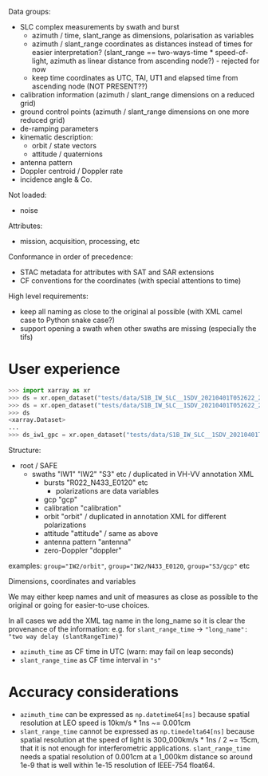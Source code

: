 Data groups:

- SLC complex measurements by swath and burst
  - azimuth / time, slant_range as dimensions, polarisation as variables
  - azimuth / slant_range coordinates as distances instead of times for
    easier interpretation? (slant_range == two-ways-time * speed-of-light,
    azimuth as linear distance from ascending node?) - rejected for now
  - keep time coordinates as UTC, TAI, UT1 and elapsed time from ascending node (NOT PRESENT??)
- calibration information (azimuth / slant_range dimensions on a reduced grid)
- ground control points (azimuth / slant_range dimensions on one more reduced grid)
- de-ramping parameters
- kinematic description:
  - orbit / state vectors
  - attitude / quaternions
- antenna pattern
- Doppler centroid / Doppler rate
- incidence angle & Co.

Not loaded:

- noise

Attributes:

- mission, acquisition, processing, etc

Conformance in order of precedence:

- STAC metadata for attributes with SAT and SAR extensions
- CF conventions for the coordinates (with special attentions to time)

High level requirements:

- keep all naming as close to the original al possible (with XML camel case to Python snake case?)
- support opening a swath when other swaths are missing (especially the tifs)

# User experience

```python
>>> import xarray as xr
>>> ds = xr.open_dataset("tests/data/S1B_IW_SLC__1SDV_20210401T052622_20210401T052650_026269_032297_EFA4.SAFE/manifest.safe")
>>> ds = xr.open_dataset("tests/data/S1B_IW_SLC__1SDV_20210401T052622_20210401T052650_026269_032297_EFA4.SAFE")
>>> ds
<xarray.Dataset>
...
>>> ds_iw1_gpc = xr.open_dataset("tests/data/S1B_IW_SLC__1SDV_20210401T052622_20210401T052650_026269_032297_EFA4.SAFE", group="IW1/VV/gcp")

```

Structure:

- root / SAFE
  - swaths "IW1" "IW2" "S3" etc / duplicated in VH-VV annotation XML
    - bursts "R022_N433_E0120" etc
      - polarizations are data variables
    - gcp "gcp"
    - calibration "calibration"
    - orbit "orbit" / duplicated in annotation XML for different polarizations
    - attitude "attitude" / same as above
    - antenna pattern "antenna"
    - zero-Doppler "doppler"

examples: `group="IW2/orbit"`, `group="IW2/N433_E0120`, `group="S3/gcp"` etc

Dimensions, coordinates and variables

We may either keep names and unit of measures as close as possible to the original
or going for easier-to-use choices.

In all cases we add the XML tag name in the long_name so it is clear the provenance of the
information: e.g. for `slant_range_time` -> `"long_name": "two way delay (slantRangeTime)"`

- `azimuth_time` as CF time in UTC (warn: may fail on leap seconds)
- `slant_range_time` as CF time interval in `"s"`

# Accuracy considerations

- `azimuth_time` can be expressed as `np.datetime64[ns]` because
  spatial resolution at LEO speed is 10km/s * 1ns ~= 0.001cm
- `slant_range_time` cannot be expressed as `np.timedelta64[ns]` because
  spatial resolution at the speed of light is 300_000km/s * 1ns / 2 ~= 15cm,
  that it is not enough for interferometric applications.
  `slant_range_time` needs a spatial resolution of 0.001cm at a 1_000km distance
  so around 1e-9 that is well within 1e-15 resolution of IEEE-754 float64.
